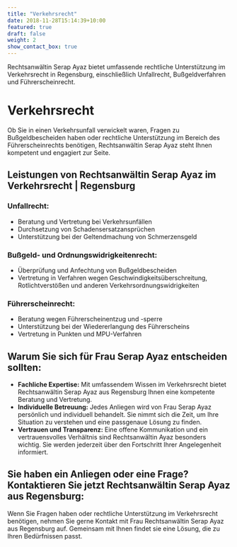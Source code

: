 ```yaml
---
title: "Verkehrsrecht"
date: 2018-11-28T15:14:39+10:00
featured: true
draft: false
weight: 2
show_contact_box: true
---
```


Rechtsanwältin Serap Ayaz bietet umfassende rechtliche Unterstützung im Verkehrsrecht in Regensburg, einschließlich Unfallrecht, Bußgeldverfahren und Führerscheinrecht.
<!--more-->

# Verkehrsrecht

Ob Sie in einen Verkehrsunfall verwickelt waren, Fragen zu Bußgeldbescheiden haben oder rechtliche Unterstützung im Bereich des Führerscheinrechts benötigen, Rechtsanwältin Serap Ayaz steht Ihnen kompetent und engagiert zur Seite.

## Leistungen von Rechtsanwältin Serap Ayaz im Verkehrsrecht | Regensburg

### Unfallrecht:
- Beratung und Vertretung bei Verkehrsunfällen
- Durchsetzung von Schadensersatzansprüchen
- Unterstützung bei der Geltendmachung von Schmerzensgeld

### Bußgeld- und Ordnungswidrigkeitenrecht:
- Überprüfung und Anfechtung von Bußgeldbescheiden
- Vertretung in Verfahren wegen Geschwindigkeitsüberschreitung, Rotlichtverstößen und anderen Verkehrsordnungswidrigkeiten

### Führerscheinrecht:
- Beratung wegen Führerscheinentzug und -sperre
- Unterstützung bei der Wiedererlangung des Führerscheins
- Vertretung in Punkten und MPU-Verfahren

## Warum Sie sich für Frau Serap Ayaz entscheiden sollten:

- **Fachliche Expertise:** Mit umfassendem Wissen im Verkehrsrecht bietet Rechtsanwältin Serap Ayaz aus Regensburg Ihnen eine kompetente Beratung und Vertretung.
- **Individuelle Betreuung:** Jedes Anliegen wird von Frau Serap Ayaz persönlich und individuell behandelt. Sie nimmt sich die Zeit, um Ihre Situation zu verstehen und eine passgenaue Lösung zu finden.
- **Vertrauen und Transparenz:** Eine offene Kommunikation und ein vertrauensvolles Verhältnis sind Rechtsanwältin Ayaz besonders wichtig. Sie werden jederzeit über den Fortschritt Ihrer Angelegenheit informiert.

## Sie haben ein Anliegen oder eine Frage? Kontaktieren Sie jetzt Rechtsanwältin Serap Ayaz aus Regensburg:

Wenn Sie Fragen haben oder rechtliche Unterstützung im Verkehrsrecht benötigen, nehmen Sie gerne Kontakt mit Frau Rechtsanwältin Serap Ayaz aus Regensburg auf. Gemeinsam mit Ihnen findet sie eine Lösung, die zu Ihren Bedürfnissen passt.